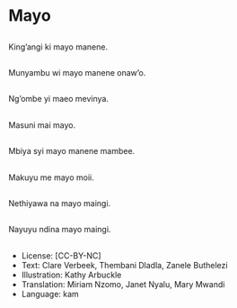 # Mayo

##
King’angi ki mayo
manene.

##
Munyambu wi mayo
manene onaw’o.

##
Ng’ombe yi maeo
mevinya.

##
Masuni mai mayo.

##
Mbiya syi mayo
manene mambee.

##
Makuyu me mayo moii.

##
Nethiyawa na mayo
maingi.

##
Nayuyu ndina mayo
maingi.

##
* License: [CC-BY-NC]
* Text: Clare Verbeek, Thembani Dladla, Zanele Buthelezi
* Illustration: Kathy Arbuckle
* Translation: Miriam Nzomo, Janet Nyalu, Mary Mwandi
* Language: kam
